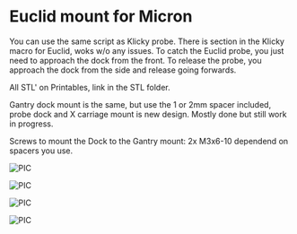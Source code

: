 # Euclid mount for Micron

You can use the same script as Klicky probe. 
There is section in the Klicky macro for Euclid, woks w/o any issues.
To catch the Euclid probe, you just need to approach the dock from the front.
To release the probe, you approach the dock from the side and release going forwards.



All STL' on Printables, link in the STL folder.

Gantry dock mount is the same, but use the 1 or 2mm spacer included, probe dock and X carriage mount is new design.
Mostly done but still work in progress.

Screws to mount the Dock to the Gantry mount:
2x M3x6-10 dependend on spacers you use.

![PIC](Images/micron_pic01.png)

![PIC](Images/micron_pic02.png)

![PIC](Images/micron_pic03.png)

![PIC](Images/micron_pic04.png)
